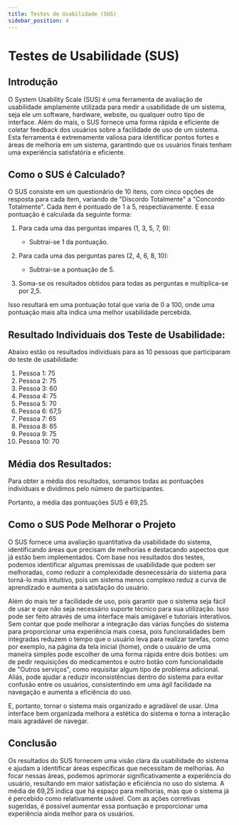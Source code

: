 ```yaml
---
title: Testes de Usabilidade (SUS)
sidebar_position: 4
---
```


# Testes de Usabilidade (SUS)

## Introdução

O System Usability Scale (SUS) é uma ferramenta de avaliação de usabilidade amplamente utilizada para medir a usabilidade de um sistema, seja ele um software, hardware, website, ou qualquer outro tipo de interface. Além do mais, o SUS fornece uma forma rápida e eficiente de coletar feedback dos usuários sobre a facilidade de uso de um sistema. Esta ferramenta é extremamente valiosa para identificar pontos fortes e áreas de melhoria em um sistema, garantindo que os usuários finais tenham uma experiência satisfatória e eficiente.

## Como o SUS é Calculado?

O SUS consiste em um questionário de 10 itens, com cinco opções de resposta para cada item, variando de "Discordo Totalmente" a "Concordo Totalmente". Cada item é pontuado de 1 a 5, respectiavamente. E essa pontuação é calculada da seguinte forma:

1. Para cada uma das perguntas ímpares (1, 3, 5, 7, 9):

    - Subtrai-se 1 da pontuação.

2. Para cada uma das perguntas pares (2, 4, 6, 8, 10):

    - Subtrai-se a pontuação de 5.

3. Soma-se os resultados obtidos para todas as perguntas e multiplica-se por 2,5.

Isso resultará em uma pontuação total que varia de 0 a 100, onde uma pontuação mais alta indica uma melhor usabilidade percebida.

## Resultado Individuais dos Teste de Usabilidade:

Abaixo estão os resultados individuais para as 10 pessoas que participaram do teste de usabilidade:

1. Pessoa 1: 75
2. Pessoa 2: 75
3. Pessoa 3: 60
4. Pessoa 4: 75
5. Pessoa 5: 70
6. Pessoa 6: 67,5
7. Pessoa 7: 65
8. Pessoa 8: 65
9. Pessoa 9: 75
10. Pessoa 10: 70

## Média dos Resultados:

Para obter a média dos resultados, somamos todas as pontuações individuais e dividimos pelo número de participantes.

Portanto, a média das pontuações SUS é 69,25.

## Como o SUS Pode Melhorar o Projeto

O SUS fornece uma avaliação quantitativa da usabilidade do sistema, identificando áreas que precisam de melhorias e destacando aspectos que já estão bem implementados. Com base nos resultados dos testes, podemos identificar algumas premissas de usabilidade que podem ser melhoradas, como reduzir a complexidade desnecessária do sistema para torná-lo mais intuitivo, pois um sistema menos complexo reduz a curva de aprendizado e aumenta a satisfação do usuário.

Além do mais ter a facilidade de uso, pois garantir que o sistema seja fácil de usar e que não seja necessário suporte técnico para sua utilização. Isso pode ser feito através de uma interface mais amigável e tutoriais interativos. Sem contar que pode melhorar a integração das várias funções do sistema para proporcionar uma experiência mais coesa, pois funcionalidades bem integradas reduzem o tempo que o usuário leva para realizar tarefas, como por exemplo, na página da tela inicial (home), onde o usuário de uma maneira simples pode escolher de uma forma rápida entre dois botões: um de pedir requisições do medicamentos e outro botão com funcionalidade de "Outros serviços", como requisitar algum tipo de problema adicional. Aliás, pode ajudar a reduzir inconsistências dentro do sistema para evitar confusão entre os usuários, consistentindo em uma ágil facilidade na navegação e aumenta a eficiência do uso.

E, portanto, tornar o sistema mais organizado e agradável de usar. Uma interface bem organizada melhora a estética do sistema e torna a interação mais agradável de navegar.

## Conclusão


Os resultados do SUS fornecem uma visão clara da usabilidade do sistema e ajudam a identificar áreas específicas que necessitam de melhorias. Ao focar nessas áreas, podemos aprimorar significativamente a experiência do usuário, resultando em maior satisfação e eficiência no uso do sistema. A média de 69,25 indica que há espaço para melhorias, mas que o sistema já é percebido como relativamente usável. Com as ações corretivas sugeridas, é possível aumentar essa pontuação e proporcionar uma experiência ainda melhor para os usuários.